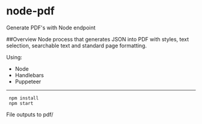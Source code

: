 # node-pdf
Generate PDF's with Node endpoint



##Overview
Node process that generates JSON into PDF with styles, text selection, searchable text and standard page formatting.

Using:

* Node
* Handlebars
* Puppeteer

----

     npm install
     npm start

File outputs to pdf/
